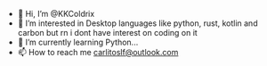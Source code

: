 - 👋 Hi, I’m @KKColdrix
- 👀 I’m interested in Desktop languages like python, rust, kotlin and carbon but rn i dont have interest on coding on it
- 🌱 I’m currently learning Python... 
- 📫 How to reach me carlitoslf@outlook.com

<!---
KKColdrix/KKColdrix is a ✨ special ✨ repository because its `README.md` (this file) appears on your GitHub profile.
You can click the Preview link to take a look at your changes.
--->
